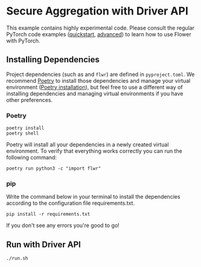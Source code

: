 # Secure Aggregation with Driver API

This example contains highly experimental code. Please consult the regular PyTorch code examples ([quickstart](https://github.com/adap/flower/tree/main/examples/quickstart_pytorch), [advanced](https://github.com/adap/flower/tree/main/examples/advanced_pytorch)) to learn how to use Flower with PyTorch.

## Installing Dependencies

Project dependencies (such as and `flwr`) are defined in `pyproject.toml`. We recommend [Poetry](https://python-poetry.org/docs/) to install those dependencies and manage your virtual environment ([Poetry installation](https://python-poetry.org/docs/#installation)), but feel free to use a different way of installing dependencies and managing virtual environments if you have other preferences.

### Poetry

```shell
poetry install
poetry shell
```

Poetry will install all your dependencies in a newly created virtual environment. To verify that everything works correctly you can run the following command:

```shell
poetry run python3 -c "import flwr"
```

### pip

Write the command below in your terminal to install the dependencies according to the configuration file requirements.txt.

```shell
pip install -r requirements.txt
```

If you don't see any errors you're good to go!

## Run with Driver API

```bash
./run.sh
```
